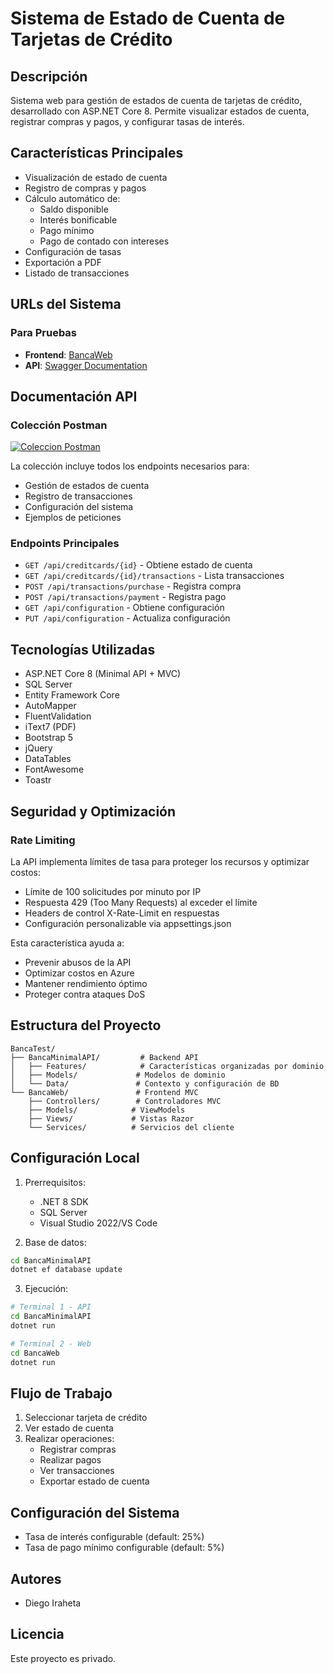 # Sistema de Estado de Cuenta de Tarjetas de Crédito

## Descripción
Sistema web para gestión de estados de cuenta de tarjetas de crédito, desarrollado con ASP.NET Core 8. Permite visualizar estados de cuenta, registrar compras y pagos, y configurar tasas de interés.

## Características Principales
- Visualización de estado de cuenta
- Registro de compras y pagos
- Cálculo automático de:
  - Saldo disponible
  - Interés bonificable
  - Pago mínimo
  - Pago de contado con intereses
- Configuración de tasas
- Exportación a PDF
- Listado de transacciones

## URLs del Sistema
### Para Pruebas
- **Frontend**: [BancaWeb](https://bancaweb-bsaafugqbybjf8fm.eastus2-01.azurewebsites.net/)
- **API**: [Swagger Documentation](https://bancaminimalapi-cyg8gqguemecbngz.eastus2-01.azurewebsites.net/)


## Documentación API
### Colección Postman
[![Coleccion Postman](https://run.pstmn.io/button.svg)](https://tinyurl.com/bwrydssb)

La colección incluye todos los endpoints necesarios para:
- Gestión de estados de cuenta
- Registro de transacciones
- Configuración del sistema
- Ejemplos de peticiones

### Endpoints Principales
- `GET /api/creditcards/{id}` - Obtiene estado de cuenta
- `GET /api/creditcards/{id}/transactions` - Lista transacciones
- `POST /api/transactions/purchase` - Registra compra
- `POST /api/transactions/payment` - Registra pago
- `GET /api/configuration` - Obtiene configuración
- `PUT /api/configuration` - Actualiza configuración

## Tecnologías Utilizadas
- ASP.NET Core 8 (Minimal API + MVC)
- SQL Server
- Entity Framework Core
- AutoMapper
- FluentValidation
- iText7 (PDF)
- Bootstrap 5
- jQuery
- DataTables
- FontAwesome
- Toastr

## Seguridad y Optimización
### Rate Limiting
La API implementa límites de tasa para proteger los recursos y optimizar costos:
- Límite de 100 solicitudes por minuto por IP
- Respuesta 429 (Too Many Requests) al exceder el límite
- Headers de control X-Rate-Limit en respuestas
- Configuración personalizable via appsettings.json

Esta característica ayuda a:
- Prevenir abusos de la API
- Optimizar costos en Azure
- Mantener rendimiento óptimo
- Proteger contra ataques DoS

## Estructura del Proyecto
```
BancaTest/
├── BancaMinimalAPI/         # Backend API
│   ├── Features/            # Características organizadas por dominio
│   ├── Models/             # Modelos de dominio
│   └── Data/               # Contexto y configuración de BD
└── BancaWeb/               # Frontend MVC
    ├── Controllers/        # Controladores MVC
    ├── Models/            # ViewModels
    ├── Views/             # Vistas Razor
    └── Services/          # Servicios del cliente
```

## Configuración Local
1. Prerrequisitos:
   - .NET 8 SDK
   - SQL Server
   - Visual Studio 2022/VS Code

2. Base de datos:
```bash
cd BancaMinimalAPI
dotnet ef database update
```

3. Ejecución:
```bash
# Terminal 1 - API
cd BancaMinimalAPI
dotnet run

# Terminal 2 - Web
cd BancaWeb
dotnet run
```

## Flujo de Trabajo
1. Seleccionar tarjeta de crédito
2. Ver estado de cuenta
3. Realizar operaciones:
   - Registrar compras
   - Realizar pagos
   - Ver transacciones
   - Exportar estado de cuenta

## Configuración del Sistema
- Tasa de interés configurable (default: 25%)
- Tasa de pago mínimo configurable (default: 5%)

## Autores
- Diego Iraheta

## Licencia
Este proyecto es privado.